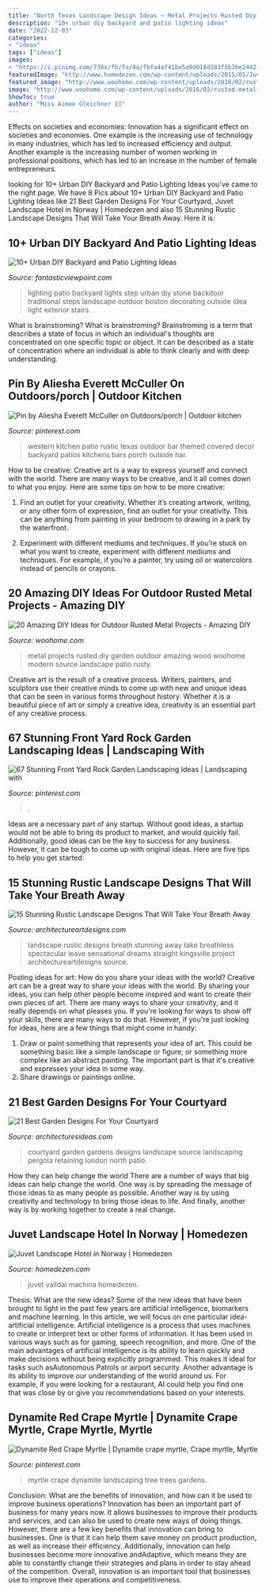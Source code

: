 ```yaml
---
title: "North Texas Landscape Design Ideas ~ Metal Projects Rusted Diy Garden Outdoor Amazing Wood Woohome Modern Source Landscape Patio Rusty"
description: "10+ urban diy backyard and patio lighting ideas"
date: "2022-12-03"
categories:
- "ideas"
tags: ["ideas"]
images:
- "https://i.pinimg.com/736x/fb/fa/4a/fbfa4af41be5a9d018d383f5b3be2442--landscaping-ideas-first-year.jpg"
featuredImage: "http://www.homedezen.com/wp-content/uploads/2015/05/Juvet-Landscape-Hotel-04.jpg"
featured_image: "http://www.woohome.com/wp-content/uploads/2016/02/rusted-metal-projects-woohome-19.jpg"
image: "http://www.woohome.com/wp-content/uploads/2016/02/rusted-metal-projects-woohome-19.jpg"
ShowToc: true
author: "Miss Aimee Gleichner II"
---
```



Effects on societies and economies:
Innovation has a significant effect on societies and economies. One example is the increasing use of technology in many industries, which has led to increased efficiency and output. Another example is the increasing number of women working in professional positions, which has led to an increase in the number of female entrepreneurs.

	

		
looking for 10+ Urban DIY Backyard and Patio Lighting Ideas you've came to the right page. We have 8 Pics about 10+ Urban DIY Backyard and Patio Lighting Ideas like 21 Best Garden Designs For Your Courtyard, Juvet Landscape Hotel in Norway | Homedezen and also 15 Stunning Rustic Landscape Designs That Will Take Your Breath Away. Here it is:
		
    
## 10+ Urban DIY Backyard And Patio Lighting Ideas

<img loading=lazy src="http://www.fantasticviewpoint.com/wp-content/uploads/2016/09/Chic-Utilitech-Lighting-mode-Boston-Traditional-Patio-Decorating-ideas-with-Backdoor-Entertaining-backyard-exterior-lighting-landscape-lighting-lanterns-natural-stone-Patio-round-lights-step-634x423.jpg" onerror="this.onerror=null;this.src='https://tse2.mm.bing.net/th?id=OIP.9TRWuj_Kvm5oN265r-dkHgHaE8&amp;pid=15.1';" alt="10+ Urban DIY Backyard and Patio Lighting Ideas">

_Source: fantasticviewpoint.com_

>lighting patio backyard lights step urban diy stone backdoor traditional steps landscape outdoor boston decorating outside idea light exterior stairs. 

	

What is brainstroming?
What is brainstroming? Brainstroming is a term that describes a state of focus in which an individual's thoughts are concentrated on one specific topic or object. It can be described as a state of concentration where an individual is able to think clearly and with deep understanding.

    
## Pin By Aliesha Everett McCuller On Outdoors/porch | Outdoor Kitchen

<img loading=lazy src="https://i.pinimg.com/736x/75/cb/4c/75cb4cc86c0d4669471b44a8e1fb8e3c--western-bar-western-landscape.jpg" onerror="this.onerror=null;this.src='https://tse1.mm.bing.net/th?id=OIP.3-_4r4SQh6tWqCy7DstNuQHaFj&amp;pid=15.1';" alt="Pin by Aliesha Everett McCuller on Outdoors/porch | Outdoor kitchen">

_Source: pinterest.com_

>western kitchen patio rustic texas outdoor bar themed covered decor backyard patios kitchens bars porch outside har. 

	

How to be creative:
Creative art is a way to express yourself and connect with the world. There are many ways to be creative, and it all comes down to what you enjoy. Here are some tips on how to be more creative:
1. Find an outlet for your creativity. Whether it’s creating artwork, writing, or any other form of expression, find an outlet for your creativity. This can be anything from painting in your bedroom to drawing in a park by the waterfront.

2. Experiment with different mediums and techniques. If you’re stuck on what you want to create, experiment with different mediums and techniques. For example, if you’re a painter, try using oil or watercolors instead of pencils or crayons.

    
## 20 Amazing DIY Ideas For Outdoor Rusted Metal Projects - Amazing DIY

<img loading=lazy src="http://www.woohome.com/wp-content/uploads/2016/02/rusted-metal-projects-woohome-19.jpg" onerror="this.onerror=null;this.src='https://tse1.mm.bing.net/th?id=OIP.Mxbx0GyJRQoq3ajRCWyCmQHaK5&amp;pid=15.1';" alt="20 Amazing DIY Ideas for Outdoor Rusted Metal Projects - Amazing DIY">

_Source: woohome.com_

>metal projects rusted diy garden outdoor amazing wood woohome modern source landscape patio rusty. 

	

Creative art is the result of a creative process. Writers, painters, and sculptors use their creative minds to come up with new and unique ideas that can be seen in various forms throughout history. Whether it is a beautiful piece of art or simply a creative idea, creativity is an essential part of any creative process.

    
## 67 Stunning Front Yard Rock Garden Landscaping Ideas | Landscaping With

<img loading=lazy src="https://i.pinimg.com/736x/d6/29/50/d62950acc95773318fe1c8f3e2605154.jpg" onerror="this.onerror=null;this.src='https://tse4.mm.bing.net/th?id=OIP.ht5AiWG01E2GVKRbUgC_gAHaLH&amp;pid=15.1';" alt="67 Stunning Front Yard Rock Garden Landscaping Ideas | Landscaping with">

_Source: pinterest.com_

>. 

	

Ideas are a necessary part of any startup. Without good ideas, a startup would not be able to bring its product to market, and would quickly fail. Additionally, good ideas can be the key to success for any business. However, it can be tough to come up with original ideas. Here are five tips to help you get started: 

    
## 15 Stunning Rustic Landscape Designs That Will Take Your Breath Away

<img loading=lazy src="https://www.architectureartdesigns.com/wp-content/uploads/2016/10/15-Stunning-Rustic-Landscape-Designs-That-Will-Take-Your-Breath-Away-15.jpg" onerror="this.onerror=null;this.src='https://tse1.mm.bing.net/th?id=OIP.9928-QU1fTvkCWspVxPQEwHaLH&amp;pid=15.1';" alt="15 Stunning Rustic Landscape Designs That Will Take Your Breath Away">

_Source: architectureartdesigns.com_

>landscape rustic designs breath stunning away take breathless spectacular leave sensational dreams straight kingsville project architectureartdesigns source. 

	

Posting ideas for art: How do you share your ideas with the world?
Creative art can be a great way to share your ideas with the world. By sharing your ideas, you can help other people become inspired and want to create their own pieces of art. There are many ways to share your creativity, and it really depends on what pleases you. If you're looking for ways to show off your skills, there are many ways to do that. However, if you're just looking for ideas, here are a few things that might come in handy: 
1) Draw or paint something that represents your idea of art. This could be something basic like a simple landscape or figure, or something more complex like an abstract painting. The important part is that it's creative and expresses your idea in some way. 
2) Share drawings or paintings online.

    
## 21 Best Garden Designs For Your Courtyard

<img loading=lazy src="http://architecturesideas.com/wp-content/uploads/2017/06/14-31.jpg" onerror="this.onerror=null;this.src='https://tse2.mm.bing.net/th?id=OIP.7p6D42WDy6dm-7lbF2qIrwHaEw&amp;pid=15.1';" alt="21 Best Garden Designs For Your Courtyard">

_Source: architecturesideas.com_

>courtyard garden gardens designs landscape source landscaping pergola retaining london north patio. 

	

How they can help change the world
There are a number of ways that big ideas can help change the world. One way is by spreading the message of those ideas to as many people as possible. Another way is by using creativity and technology to bring those ideas to life. And finally, another way is by working together to create a real change.

    
## Juvet Landscape Hotel In Norway | Homedezen

<img loading=lazy src="http://www.homedezen.com/wp-content/uploads/2015/05/Juvet-Landscape-Hotel-04.jpg" onerror="this.onerror=null;this.src='https://tse1.mm.bing.net/th?id=OIP.ZybJz_nBOy9lze4K0S-UgQHaE8&amp;pid=15.1';" alt="Juvet Landscape Hotel in Norway | Homedezen">

_Source: homedezen.com_

>juvet valldal machina homedezen. 

	

Thesis: What are the new ideas?
Some of the new ideas that have been brought to light in the past few years are artificial intelligence, biomarkers and machine learning. In this article, we will focus on one particular idea- artificial intelligence. Artificial intelligence is a process that uses machines to create or interpret text or other forms of information. It has been used in various ways such as for gaming, speech recognition, and more. 
One of the main advantages of artificial intelligence is its ability to learn quickly and make decisions without being explicitly programmed. This makes it ideal for tasks such asAutonomous Patrols or airport security. Another advantage is its ability to improve our understanding of the world around us. For example, if you were looking for a restaurant, AI could help you find one that was close by or give you recommendations based on your interests.

    
## Dynamite Red Crape Myrtle | Dynamite Crape Myrtle, Crape Myrtle, Myrtle

<img loading=lazy src="https://i.pinimg.com/736x/fb/fa/4a/fbfa4af41be5a9d018d383f5b3be2442--landscaping-ideas-first-year.jpg" onerror="this.onerror=null;this.src='https://tse3.mm.bing.net/th?id=OIP.QqJjrldnksvbi9lzTYUyigHaJ3&amp;pid=15.1';" alt="Dynamite Red Crape Myrtle | Dynamite crape myrtle, Crape myrtle, Myrtle">

_Source: pinterest.com_

>myrtle crape dynamite landscaping tree trees gardens. 

	

Conclusion: What are the benefits of innovation, and how can it be used to improve business operations?
Innovation has been an important part of business for many years now. It allows businesses to improve their products and services, and can also be used to create new ways of doing things. However, there are a few key benefits that innovation can bring to businesses. One is that it can help them save money on product production, as well as increase their efficiency. Additionally, innovation can help businesses become more innovative andAdaptive, which means they are able to constantly change their strategies and plans in order to stay ahead of the competition. Overall, innovation is an important tool that businesses use to improve their operations and competitiveness.

